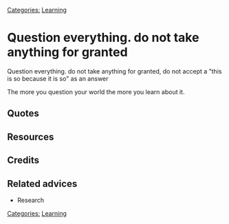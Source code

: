 [Categories:](../Categories/index.md) [Learning](../Categories/Learning.md)
# Question everything. do not take anything for granted

Question everything. do not take anything for granted, do not accept a "this is so because it is so" as an answer


The more you question your world the more you learn about it.
## Quotes

## Resources

## Credits

## Related advices

- Research

[Categories:](../Categories/index.md) [Learning](../Categories/Learning.md)
